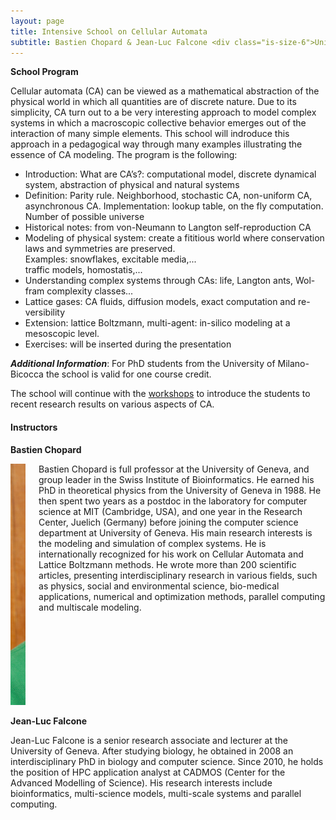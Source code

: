 ```yaml
---
layout: page
title: Intensive School on Cellular Automata
subtitle: Bastien Chopard & Jean-Luc Falcone <div class="is-size-6">University of Geneva</div> <div class="small-padding-elem"></div> <div class="is-size-4"> 17 September 2018 </div>
---
```


**School Program**

Cellular automata (CA) can be viewed as a mathematical abstraction of the physical world in which all quantities are of discrete nature. Due to its simplicity, CA turn out to a be very interesting approach to model complex systems in which a macroscopic collective behavior emerges out of the interaction of many simple elements. This school will indroduce this approach in a pedagogical way through many examples illustrating the essence of CA modeling.
The program is the following:

- Introduction: What are CA’s?: computational model, discrete dynamical system, abstraction of physical and natural systems
- Definition: Parity rule. Neighborhood, stochastic CA, non-uniform CA, asynchronous CA. Implementation: lookup table, on the fly computation. Number of possible universe
- Historical notes: from von-Neumann to Langton self-reproduction CA
- Modeling of physical system: create a fititious world where conservation laws and symmetries are preserved. <br>Examples: snowflakes, excitable media,... 
<br>traffic models, homostatis,...
- Understanding complex systems through CAs: life, Langton ants, Wol- fram complexity classes...
- Lattice gases: CA fluids, diffusion models, exact computation and re- versibility
- Extension: lattice Boltzmann, multi-agent: in-silico modeling at a mesoscopic level.
- Exercises: will be inserted during the presentation

***Additional Information***: For PhD students from the University of Milano-Bicocca the school is valid for one course credit.

The school will continue with the [workshops](/workshops) to introduce the students to recent research results on various aspects of CA.

<h4>Instructors</h4>

**Bastien Chopard**

<div class="columns">
  <div class="column is-narrow">
	<div class="box" style="width: 300px;">
		<img src="/assets/images/chopard.jpg">
	</div>
  </div>
  <div class="column">
	Bastien Chopard is full professor at the University of Geneva, and group leader in the Swiss Institute of Bioinformatics. He earned his PhD in theoretical physics from the University of Geneva in 1988. He then spent two years as a postdoc in the laboratory for computer science at MIT (Cambridge, USA), and one year in the Research Center, Juelich (Germany) before joining the computer science department at University of Geneva. His main research interests is the modeling and simulation of complex systems. He is internationally recognized for his work on Cellular Automata and Lattice Boltzmann methods. He wrote more than 200 scientific articles, presenting interdisciplinary research in various fields, such as physics, social and environmental science, bio-medical applications, numerical and optimization methods, parallel computing and multiscale modeling.
  </div>
</div>


**Jean-Luc Falcone**

Jean-Luc Falcone is a senior research associate and lecturer at the University of Geneva. After studying biology, he obtained in 2008 an interdisciplinary PhD in biology and computer science. Since 2010, he holds the position of HPC application analyst at CADMOS (Center for the Advanced Modelling of Science). His research interests include bioinformatics, multi-science models, multi-scale systems and parallel computing.
